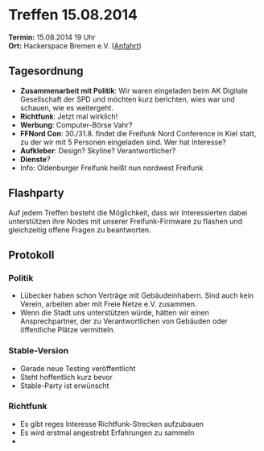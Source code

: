 # Treffen 15.08.2014

**Termin:** 15.08.2014 19 Uhr
<br>
**Ort:** Hackerspace Bremen e.V. ([Anfahrt](https://www.hackerspace-bremen.de/anfahrt/))

## Tagesordnung
* **Zusammenarbeit mit Politik**: Wir waren eingeladen beim AK Digitale Gesellschaft der SPD und möchten kurz berichten, wies war und schauen, wie es weitergeht.
* **Richtfunk**: Jetzt mal wirklich!
* **Werbung**: Computer-Börse Vahr?
* **FFNord Con**: 30./31.8. findet die Freifunk Nord Conference in Kiel statt, zu der wir mit 5 Personen eingeladen sind. Wer hat Interesse?
* **Aufkleber**: Design? Skyline? Verantwortlicher?
* **Dienste**?
* Info: Oldenburger Freifunk heißt nun nordwest Freifunk

## Flashparty 
Auf jedem Treffen besteht die Möglichkeit, dass wir Interessierten dabei unterstützen ihre Nodes mit unserer Freifunk-Firmware zu flashen und gleichzeitig offene Fragen zu beantworten.

## Protokoll

### Politik

* Lübecker haben schon Verträge mit Gebäudeinhabern. Sind auch kein Verein, arbeiten aber mit Freie Netze e.V. zusammen.
* Wenn die Stadt uns unterstützen würde, hätten wir einen Ansprechpartner, der zu Verantwortlichen von Gebäuden oder öffentliche Plätze vermitteln. 

### Stable-Version

* Gerade neue Testing veröffentlicht
* Steht hoffentlich kurz bevor
* Stable-Party ist erwünscht

### Richtfunk

* Es gibt reges Interesse Richtfunk-Strecken aufzubauen
* Es wird erstmal angestrebt Erfahrungen zu sammeln
* 
